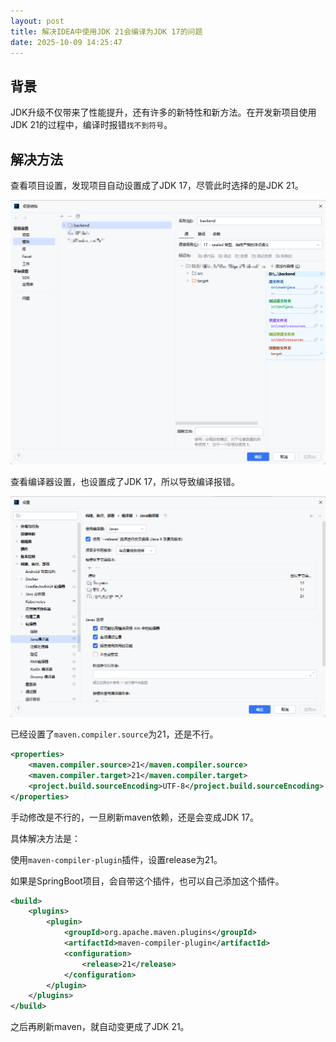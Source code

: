 ```yaml
---
layout: post
title: 解决IDEA中使用JDK 21会编译为JDK 17的问题
date: 2025-10-09 14:25:47
---
```


## 背景

JDK升级不仅带来了性能提升，还有许多的新特性和新方法。在开发新项目使用JDK 21的过程中，编译时报错`找不到符号`。

## 解决方法

查看项目设置，发现项目自动设置成了JDK 17，尽管此时选择的是JDK 21。

![IDEA 项目设置](./01.png)

查看编译器设置，也设置成了JDK 17，所以导致编译报错。

![IDEA 编译器设置](./02.png)

已经设置了`maven.compiler.source`为21，还是不行。

```xml
<properties>
    <maven.compiler.source>21</maven.compiler.source>
    <maven.compiler.target>21</maven.compiler.target>
    <project.build.sourceEncoding>UTF-8</project.build.sourceEncoding>
</properties>
```

手动修改是不行的，一旦刷新maven依赖，还是会变成JDK 17。

具体解决方法是：

使用`maven-compiler-plugin`插件，设置release为21。

如果是SpringBoot项目，会自带这个插件，也可以自己添加这个插件。

```xml
<build>
    <plugins>
        <plugin>
            <groupId>org.apache.maven.plugins</groupId>
            <artifactId>maven-compiler-plugin</artifactId>
            <configuration>
                <release>21</release>
            </configuration>
        </plugin>
    </plugins>
</build>
```

之后再刷新maven，就自动变更成了JDK 21。
